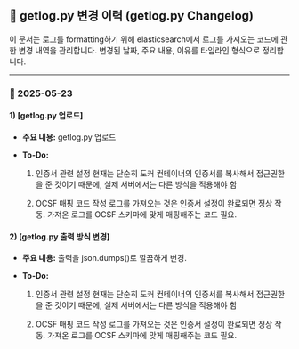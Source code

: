 ## 📝 getlog.py 변경 이력 (getlog.py Changelog)
이 문서는 로그를 formatting하기 위해 elasticsearch에서 로그를 가져오는 코드에 관한 변경 내역을 관리합니다.
변경된 날짜, 주요 내용, 이유를 타임라인 형식으로 정리합니다.

---

### 📅 2025-05-23
#### 1) [getlog.py 업로드]
- **주요 내용:**
  getlog.py 업로드
  
- **To-Do:**
  1. 인증서 관련 설정
    현재는 단순히 도커 컨테이너의 인증서를 복사해서 접근권한을 준 것이기 때문에, 실제 서버에서는 다른 방식을 적용해야 함

  2. OCSF 매핑 코드 작성
    로그를 가져오는 것은 인증서 설정이 완료되면 정상 작동.
    가져온 로그를 OCSF 스키마에 맞게 매핑해주는 코드 필요.

#### 2) [getlog.py 출력 방식 변경]
- **주요 내용:**
  출력을 json.dumps()로 깔끔하게 변경.
  
- **To-Do:**
  1. 인증서 관련 설정
    현재는 단순히 도커 컨테이너의 인증서를 복사해서 접근권한을 준 것이기 때문에, 실제 서버에서는 다른 방식을 적용해야 함

  2. OCSF 매핑 코드 작성
    로그를 가져오는 것은 인증서 설정이 완료되면 정상 작동.
    가져온 로그를 OCSF 스키마에 맞게 매핑해주는 코드 필요.
